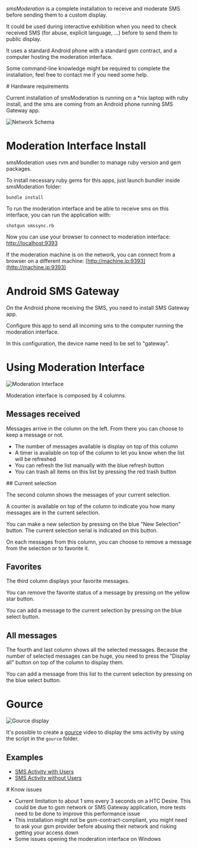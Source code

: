 *smsModeration* is a complete installation to receive and moderate SMS before sending them to a custom display.

It could be used during interactive exhibition when you need to check received SMS (for abuse, explicit language, ...) before to send them to public display.

It uses a standard Android phone with a standard gsm contract, and a computer hosting the moderation interface.

Some command-line knowledge might be required to complete the installation, feel free to contact me if you need some help.

# Hardware requirements

Current installation of smsModeration is running on a *nix laptop with ruby install, and the sms are coming from an Android phone running SMS Gateway app.

![Network Schema](https://raw.github.com/alx/smsModeration/master/documentation/network.png)

# Moderation Interface Install

smsModeration uses rvm and bundler to manage ruby version and gem packages.

To install necessary ruby gems for this apps, just launch bundler inside smsModeration folder:

```
bundle install
```

To run the moderation interface and be able to receive sms on this interface, you can run the application with:

```
shotgun smssync.rb
```

Now you can use your browser to connect to moderation interface: [http://localhost:9393](http://localhost:9393)

If the moderation machine is on the network, you can connect from a browser on a different machine: [http://machine.ip:9393](http://machine.ip:9393)

# Android SMS Gateway

On the Android phone receiving the SMS, you need to install SMS Gateway app.

Configure this app to send all incoming sms to the computer running the moderation interface.

In this configuration, the device name need to be set to "gateway".

# Using Moderation Interface

![Moderation Interface](https://raw.github.com/alx/smsModeration/master/documentation/moderation_interface.png)

Moderation interface is composed by 4 columns.

## Messages received

Messages arrive in the column on the left. From there you can choose to keep a message or not.

* The number of messages available is display on top of this column
* A timer is available on top of the column to let you know when the list will be refreshed
* You can refresh the list manually with the blue refresh button
* You can trash all items on this list by pressing the red trash button

## Current selection

The second column shows the messages of your current selection.

A counter is available on top of the column to indicate you how many messages are in the current selection.

You can make a new selection by pressing on the blue "New Selection" button. The current selection serial is indicated on this button.

On each messages from this column, you can choose to remove a message from the selection or to favorite it.

## Favorites

The third column displays your favorite messages.

You can remove the favorite status of a message by pressing on the yellow star button.

You can add a message to the current selection by pressing on the blue select button.

## All messages

The fourth and last column shows all the selected messages. Because the number of selected messages can be huge, you need to press the "Display all" button on top of the column to display them.

You can add a message from this list to the current selection by pressing on the blue select button.

# Gource

![Gource display](https://raw.github.com/alx/smsModeration/master/documentation/gource.png)

It's possible to create a [gource](https://code.google.com/p/gource/) video to display the sms activity by using the script in the ```gource``` folder.

## Examples

* [SMS Activity with Users](https://vimeo.com/58178587)
* [SMS Activity without Users](https://vimeo.com/58249481)

# Know issues

* Current limitation to about 1 sms every 3 seconds on a HTC Desire. This could be due to gsm network or SMS Gateway application, more tests need to be done to improve this performance issue
* This installation might not be gsm-contract-compliant, you might need to ask your gsm provider before abusing their network and risking getting your access down
* Some issues opening the moderation interface on Windows
